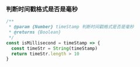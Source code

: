 ### 判断时间戳格式是否是毫秒

``` javascript
/**
 * @param {Number} timeStamp 判断时间戳格式是否是毫秒
 * @returns {Boolean}
 */
const isMillisecond = timeStamp => {
  const timeStr = String(timeStamp)
  return timeStr.length > 10
}
```
